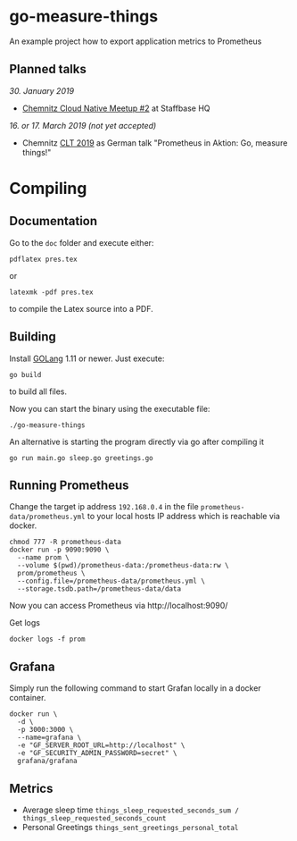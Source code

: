 # go-measure-things
An example project how to export application metrics to Prometheus


## Planned talks

*30. January 2019* 
- [Chemnitz Cloud Native Meetup #2](https://www.meetup.com/de-DE/Chemnitz-Cloud-Native-Meetup/events/257370642/) at Staffbase HQ 

*16. or 17. March 2019 (not yet accepted)*
- Chemnitz [CLT 2019](https://chemnitzer.linux-tage.de/2019/) as German talk "Prometheus in Aktion: Go, measure things!" 


# Compiling

## Documentation

Go to the `doc` folder and execute either:

```
pdflatex pres.tex
```
or 

```
latexmk -pdf pres.tex
```

to compile the Latex source into a PDF.


## Building

Install [GOLang](https://golang.org/doc/install) 1.11 or newer.
Just execute:

```
go build
```

to build all files.

Now you can start the binary using the executable file: 
```
./go-measure-things
```

An alternative is starting the program directly via go after compiling it
```
go run main.go sleep.go greetings.go
```


## Running Prometheus
Change the target ip address `192.168.0.4` in the file `prometheus-data/prometheus.yml`
to your local hosts IP address which is reachable via docker. 

```
chmod 777 -R prometheus-data
docker run -p 9090:9090 \
  --name prom \
  --volume $(pwd)/prometheus-data:/prometheus-data:rw \
  prom/prometheus \
  --config.file=/prometheus-data/prometheus.yml \
  --storage.tsdb.path=/prometheus-data/data
```

Now you can access Prometheus via http://localhost:9090/

Get logs 
```
docker logs -f prom
```

## Grafana

Simply run the following command to start Grafan locally in a docker container.

```
docker run \
  -d \
  -p 3000:3000 \
  --name=grafana \
  -e "GF_SERVER_ROOT_URL=http://localhost" \
  -e "GF_SECURITY_ADMIN_PASSWORD=secret" \
  grafana/grafana
```

## Metrics

* Average sleep time `things_sleep_requested_seconds_sum / things_sleep_requested_seconds_count`
* Personal Greetings `things_sent_greetings_personal_total`
